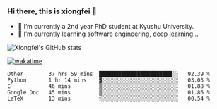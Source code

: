 ### Hi there, this is xiongfei 👋


- 🔭 I’m currently a 2nd year PhD student at Kyushu University.
- 🌱 I’m currently learning software engineering, deep learning...

<!--
**Toma62299781/Toma62299781** is a ✨ _special_ ✨ repository because its `README.md` (this file) appears on your GitHub profile.
Here are some ideas to get you started:
-->

![Xiongfei's GitHub stats](https://github-readme-stats.vercel.app/api?username=Toma62299781)


[![wakatime](https://wakatime.com/badge/user/9e8d5516-d162-43e7-9563-87295d455a71.svg)](https://wakatime.com/@9e8d5516-d162-43e7-9563-87295d455a71)

<!--START_SECTION:waka-->
```text
Other        37 hrs 59 mins  ███████████████████████░░   92.39 % 
Python       1 hr 14 mins    ▓░░░░░░░░░░░░░░░░░░░░░░░░   03.03 % 
C            46 mins         ▒░░░░░░░░░░░░░░░░░░░░░░░░   01.88 % 
Google Doc   45 mins         ▒░░░░░░░░░░░░░░░░░░░░░░░░   01.86 % 
LaTeX        13 mins         ░░░░░░░░░░░░░░░░░░░░░░░░░   00.54 % 
```
<!--END_SECTION:waka-->

